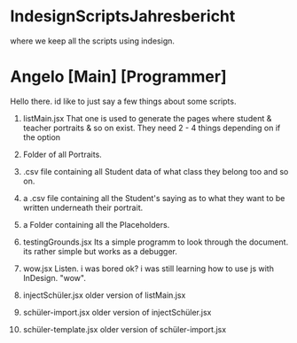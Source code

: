 # IndesignScriptsJahresbericht
 where we keep all the scripts using indesign.

# Angelo [Main] [Programmer]
 Hello there. id like to just say a few things about some scripts.
 1. listMain.jsx
   That one is used to generate the pages where student & teacher portraits & so on exist.
   They need 2 - 4 things depending on if the option
   1. Folder of all Portraits.
   2. .csv file containing all Student data of what class they belong too and so on.
   3. a .csv file containing all the Student's saying as to what they want to be written underneath their portrait.
   4. a Folder containing all the Placeholders.

 2. testingGrounds.jsx
   Its a simple programm to look through the document. its rather simple but works as a debugger.

 3. wow.jsx
   Listen. i was bored ok?
   i was still learning how to use js with InDesign.
   "wow".

 4. injectSchüler.jsx
   older version of listMain.jsx

 5. schüler-import.jsx
   older version of injectSchüler.jsx

 6. schüler-template.jsx
   older version of schüler-import.jsx
